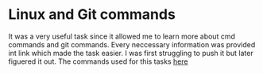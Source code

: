# Linux and Git commands
It was a very useful task since it allowed me to learn more about cmd commands and git commands. Every neccessary information was provided int link which made the task easier. I was first struggling to push it but later figuered it out. 
The commands used for this tasks [here](https://github.com/Shyamdevkrishnanj/amfoss-tasks/blob/main/task-02/Coordinates-Location/Solutions.md)
